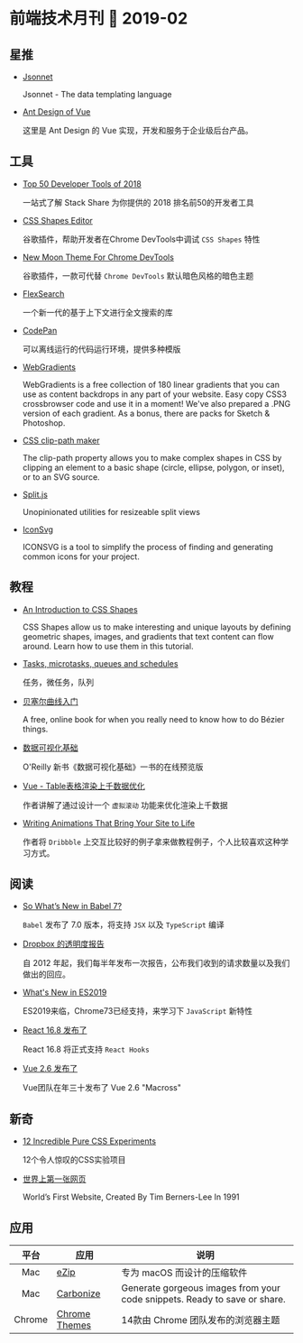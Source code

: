 # 前端技术月刊 📖 2019-02

## 星推

* [Jsonnet](https://github.com/google/jsonnet)

    Jsonnet - The data templating language
    
* [Ant Design of Vue](https://vue.ant.design/docs/vue/introduce-cn/)

    这里是 Ant Design 的 Vue 实现，开发和服务于企业级后台产品。

## 工具

* [Top 50 Developer Tools of 2018](https://stackshare.io/posts/top-developer-tools-2018)

    一站式了解 Stack Share 为你提供的 2018 排名前50的开发者工具

* [CSS Shapes Editor](https://chrome.google.com/webstore/detail/css-shapes-editor/nenndldnbcncjmeacmnondmkkfedmgmp?hl=en-US)

    谷歌插件，帮助开发者在Chrome DevTools中调试 `CSS Shapes` 特性
    
* [New Moon Theme For Chrome DevTools](https://chrome.google.com/webstore/detail/devtools-theme-new-moon/lndddploiofhfpdcoclegenegblkhlfk?hl=en)

    谷歌插件，一款可代替 `Chrome DevTools` 默认暗色风格的暗色主题
    
* [FlexSearch](https://github.com/nextapps-de/flexsearch)

    一个新一代的基于上下文进行全文搜索的库
    
* [CodePan](https://codepan.net/)

    可以离线运行的代码运行环境，提供多种模版
    
* [WebGradients](https://github.com/itmeo/webgradients)

    WebGradients is a free collection of 180 linear gradients that you can use as
content backdrops in any part of your website. Easy copy CSS3 crossbrowser code
and use it in a moment! We've also prepared a .PNG version of each gradient.
 As a bonus, there are packs for Sketch & Photoshop.
 
* [CSS clip-path maker](https://bennettfeely.com/clippy/)

    The clip-path property allows you to make complex shapes in CSS by clipping an element to a basic shape (circle, ellipse, polygon, or inset), or to an SVG source.

* [Split.js](https://github.com/nathancahill/split/)

    Unopinionated utilities for resizeable split views
    
* [IconSvg](https://iconsvg.xyz/)

    ICONSVG is a tool to simplify the process of finding and generating common icons for your project.

## 教程

* [An Introduction to CSS Shapes](https://tympanus.net/codrops/2018/11/29/an-introduction-to-css-shapes/)

    CSS Shapes allow us to make interesting and unique layouts by defining geometric shapes, images, and gradients that text content can flow around. Learn how to use them in this tutorial.
    
* [Tasks, microtasks, queues and schedules](https://jakearchibald.com/2015/tasks-microtasks-queues-and-schedules/)

    任务，微任务，队列
    
* [贝塞尔曲线入门](https://pomax.github.io/bezierinfo/zh-CN/)

    A free, online book for when you really need to know how to do Bézier things.
    
* [数据可视化基础](https://serialmentor.com/dataviz/)

    O'Reilly 新书《数据可视化基础》一书的在线预览版
    
* [Vue - Table表格渲染上千数据优化](https://zhuanlan.zhihu.com/p/53455289)

    作者讲解了通过设计一个 `虚拟滚动` 功能来优化渲染上千数据
    
* [Writing Animations That Bring Your Site to Life](https://css-tricks.com/writing-animations-that-bring-your-site-to-life/)

    作者将 `Dribbble` 上交互比较好的例子拿来做教程例子，个人比较喜欢这种学习方式。

## 阅读

* [So What’s New in Babel 7?](https://blog.bitsrc.io/so-whats-new-in-babel-7-ea97cb984ef0)

    `Babel` 发布了 7.0 版本，将支持 `JSX` 以及 `TypeScript` 编译

* [Dropbox 的透明度报告](https://www.dropbox.com/zh_CN/transparency/reports)

    自 2012 年起，我们每半年发布一次报告，公布我们收到的请求数量以及我们做出的回应。
    
* [What's New in ES2019](http://thecodebarbarian.com/whats-new-in-es2019-flat-flatmap-catch.html)

    ES2019来临，Chrome73已经支持，来学习下 `JavaScript` 新特性
    
* [React 16.8 发布了](https://reactjs.org/blog/2019/02/06/react-v16.8.0.html)

    React 16.8 将正式支持 `React Hooks`
    
* [Vue 2.6 发布了](https://zhuanlan.zhihu.com/p/56260917)

    Vue团队在年三十发布了 Vue 2.6 "Macross"
    
## 新奇

* [12 Incredible Pure CSS Experiments](https://1stwebdesigner.com/12-incredible-pure-css-experiments/)

    12个令人惊叹的CSS实验项目
    
* [世界上第一张网页](http://info.cern.ch/)

    World’s First Website, Created By Tim Berners-Lee In 1991

## 应用

| 平台 | 应用 | 说明 |
| :---: | --- | --- |
| Mac | [eZip](https://ezip.awehunt.com/) | 专为 macOS 而设计的压缩软件 |
| Mac | [Carbonize](https://www.dangercove.com/carbonize/) | Generate gorgeous images from your code snippets. Ready to save or share. |
| Chrome | [Chrome Themes](https://chrome.google.com/webstore/category/collection/chrome_themes?hl=zh-CN) | 14款由 Chrome 团队发布的浏览器主题 |

